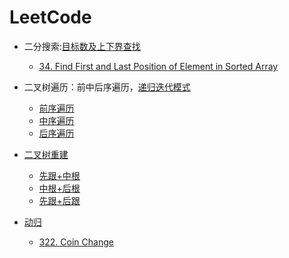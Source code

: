# LeetCode
- 二分搜索:[目标数及上下界查找](https://masterwangzx.com/2020/03/03/binary-search/)

    - [34. Find First and Last Position of Element in Sorted Array](src/main/c++/34.&#32;Find&#32;First&#32;and&#32;Last&#32;Position&#32;of&#32;Element&#32;in&#32;Sorted&#32;Array.cpp)
- 二叉树遍历：前中后序遍历，[递归迭代模式](https://masterwangzx.com/2019/03/16/binary-tree/#%E4%BA%8C%E5%8F%89%E6%A0%91%E7%9A%84%E9%81%8D%E5%8E%86)
    - [前序遍历](src/main/c++/144.&#32;Binary&#32;Tree&#32;Preorder&#32;Traversal.cpp)
    - [中序遍历](src/main/c++/94.&#32;Binary&#32;Tree&#32;Inorder&#32;Traversal.cpp)
    - [后序遍历](src/main/c++/145.&#32;Binary&#32;Tree&#32;Postorder&#32;Traversal.cpp)
- [二叉树重建](https://masterwangzx.com/2019/03/16/binary-tree/#%E4%BA%8C%E5%8F%89%E6%A0%91%E7%9A%84%E9%87%8D%E5%BB%BA)
    - [先跟+中根](src/main/c++/105.&#32;Construct&#32;Binary&#32;Tree&#32;from&#32;Preorder&#32;and&#32;Inorder&#32;Traversal.cpp)
    - [中根+后根](src/main/c++/106.&#32;Construct&#32;Binary&#32;Tree&#32;from&#32;Inorder&#32;and&#32;Postorder&#32;Traversal.cpp)
    - [先跟+后跟](src/main/c++/889.&#32;Construct&#32;Binary&#32;Tree&#32;from&#32;Preorder&#32;and&#32;Postorder&#32;Traversal.cpp)
- [动归](https://labuladong.gitbook.io/algo/di-ling-zhang-bi-du-xi-lie/dong-tai-gui-hua-xiang-jie-jin-jie)
    - [322. Coin Change](src/main/c++/322.&#32;Coin&#32;Change.cpp)
